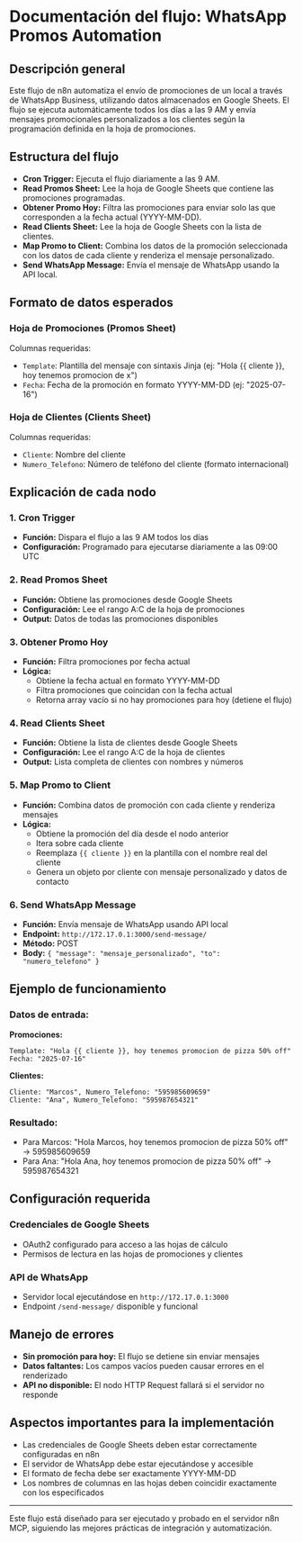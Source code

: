 # Documentación del flujo: WhatsApp Promos Automation

## Descripción general

Este flujo de n8n automatiza el envío de promociones de un local a través de WhatsApp Business, utilizando datos almacenados en Google Sheets. El flujo se ejecuta automáticamente todos los días a las 9 AM y envía mensajes promocionales personalizados a los clientes según la programación definida en la hoja de promociones.

## Estructura del flujo

- **Cron Trigger:** Ejecuta el flujo diariamente a las 9 AM.
- **Read Promos Sheet:** Lee la hoja de Google Sheets que contiene las promociones programadas.
- **Obtener Promo Hoy:** Filtra las promociones para enviar solo las que corresponden a la fecha actual (YYYY-MM-DD).
- **Read Clients Sheet:** Lee la hoja de Google Sheets con la lista de clientes.
- **Map Promo to Client:** Combina los datos de la promoción seleccionada con los datos de cada cliente y renderiza el mensaje personalizado.
- **Send WhatsApp Message:** Envía el mensaje de WhatsApp usando la API local.

## Formato de datos esperados

### Hoja de Promociones (Promos Sheet)

Columnas requeridas:

- `Template`: Plantilla del mensaje con sintaxis Jinja (ej: "Hola {{ cliente }}, hoy tenemos promocion de x")
- `Fecha`: Fecha de la promoción en formato YYYY-MM-DD (ej: "2025-07-16")

### Hoja de Clientes (Clients Sheet)

Columnas requeridas:

- `Cliente`: Nombre del cliente
- `Numero_Telefono`: Número de teléfono del cliente (formato internacional)

## Explicación de cada nodo

### 1. Cron Trigger

- **Función:** Dispara el flujo a las 9 AM todos los días
- **Configuración:** Programado para ejecutarse diariamente a las 09:00 UTC

### 2. Read Promos Sheet

- **Función:** Obtiene las promociones desde Google Sheets
- **Configuración:** Lee el rango A:C de la hoja de promociones
- **Output:** Datos de todas las promociones disponibles

### 3. Obtener Promo Hoy

- **Función:** Filtra promociones por fecha actual
- **Lógica:**
  - Obtiene la fecha actual en formato YYYY-MM-DD
  - Filtra promociones que coincidan con la fecha actual
  - Retorna array vacío si no hay promociones para hoy (detiene el flujo)

### 4. Read Clients Sheet

- **Función:** Obtiene la lista de clientes desde Google Sheets
- **Configuración:** Lee el rango A:C de la hoja de clientes
- **Output:** Lista completa de clientes con nombres y números

### 5. Map Promo to Client

- **Función:** Combina datos de promoción con cada cliente y renderiza mensajes
- **Lógica:**
  - Obtiene la promoción del día desde el nodo anterior
  - Itera sobre cada cliente
  - Reemplaza `{{ cliente }}` en la plantilla con el nombre real del cliente
  - Genera un objeto por cliente con mensaje personalizado y datos de contacto

### 6. Send WhatsApp Message

- **Función:** Envía mensaje de WhatsApp usando API local
- **Endpoint:** `http://172.17.0.1:3000/send-message/`
- **Método:** POST
- **Body:** `{ "message": "mensaje_personalizado", "to": "numero_telefono" }`

## Ejemplo de funcionamiento

### Datos de entrada:

**Promociones:**

```
Template: "Hola {{ cliente }}, hoy tenemos promocion de pizza 50% off"
Fecha: "2025-07-16"
```

**Clientes:**

```
Cliente: "Marcos", Numero_Telefono: "595985609659"
Cliente: "Ana", Numero_Telefono: "595987654321"
```

### Resultado:

- Para Marcos: "Hola Marcos, hoy tenemos promocion de pizza 50% off" → 595985609659
- Para Ana: "Hola Ana, hoy tenemos promocion de pizza 50% off" → 595987654321

## Configuración requerida

### Credenciales de Google Sheets

- OAuth2 configurado para acceso a las hojas de cálculo
- Permisos de lectura en las hojas de promociones y clientes

### API de WhatsApp

- Servidor local ejecutándose en `http://172.17.0.1:3000`
- Endpoint `/send-message/` disponible y funcional

## Manejo de errores

- **Sin promoción para hoy:** El flujo se detiene sin enviar mensajes
- **Datos faltantes:** Los campos vacíos pueden causar errores en el renderizado
- **API no disponible:** El nodo HTTP Request fallará si el servidor no responde

## Aspectos importantes para la implementación

- Las credenciales de Google Sheets deben estar correctamente configuradas en n8n
- El servidor de WhatsApp debe estar ejecutándose y accesible
- El formato de fecha debe ser exactamente YYYY-MM-DD
- Los nombres de columnas en las hojas deben coincidir exactamente con los especificados

---

Este flujo está diseñado para ser ejecutado y probado en el servidor n8n MCP, siguiendo las mejores prácticas de integración y automatización.
